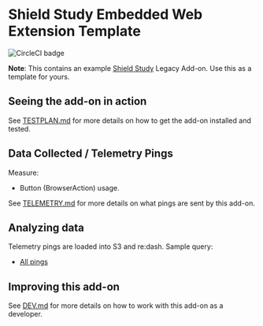 # Shield Study Embedded Web Extension Template

![CircleCI badge](https://img.shields.io/circleci/project/github/mozilla/shield-studies-addon-template/master.svg?label=CircleCI)

**Note**: This contains an example [Shield Study](https://wiki.mozilla.org/Firefox/Shield/Shield_Studies) Legacy Add-on. Use this as a template for yours.

## Seeing the add-on in action

See [TESTPLAN.md](./TESTPLAN.md) for more details on how to get the add-on installed and tested.

## Data Collected / Telemetry Pings

Measure:
- Button (BrowserAction) usage.

See [TELEMETRY.md](./TELEMETRY.md) for more details on what pings are sent by this add-on.

## Analyzing data

Telemetry pings are loaded into S3 and re:dash. Sample query:

 * [All pings](https://sql.telemetry.mozilla.org/queries/{#your-id}/source#table)

## Improving this add-on

See [DEV.md](./DEV.md) for more details on how to work with this add-on as a developer.
